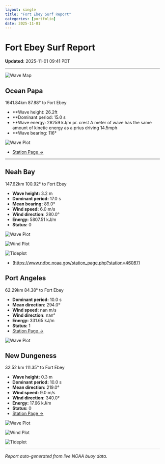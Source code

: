 ```yaml
---
layout: single
title: "Fort Ebey Surf Report"
categories: [portfolio]
date: 2025-11-01
---
```


# Fort Ebey Surf Report
**Updated:** 2025-11-01 09:41 PDT

---
![Wave Map](/plots/maps/pacific.png)

## Ocean Papa 
1641.84km 87.88° to Fort Ebey
- **Wave height: 26.2ft
- **Dominant period: 15.0 s
- **Wave energy: 28259 kJ/m pr. crest
A meter of wave has the same amount of kinetic energy as a prius driving 14.5mph
- **Wave bearing: 116°

![Wave Plot](/plots/waves/Ocean_Papa.png) 

- [Station Page →](https://www.ndbc.noaa.gov/station_page.php?station=46246)
---

## Neah Bay 
147.62km 100.92° to Fort Ebey

- **Wave height:** 3.2 m  
- **Dominant period:** 17.0 s  
- **Mean bearing:** 89.0°  
- **Wind speed:** 6.0 m/s  
- **Wind direction:** 280.0°  
- **Energy:** 5807.51 kJ/m 
- **Status:** 0  

![Wave Plot](/plots/waves/Neah_Bay.png)

![Wind Plot](/plots/wind/Neah_Bay.png) 

![Tideplot](/plots/tidecurrent/Neah_Bay.png) 

- (https://www.ndbc.noaa.gov/station_page.php?station=46087)



## Port Angeles 
62.29km 84.38° to Fort Ebey 
- **Dominant period:** 10.0 s  
- **Mean direction:** 294.0°  
- **Wind speed:** nan m/s  
- **Wind direction:** nan°  
- **Energy:** 331.65 kJ/m  
- **Status:** 1  
- [Station Page →](https://www.ndbc.noaa.gov/station_page.php?station=46267)

![Wave Plot](/plots/waves/Port_Angelis.png)



## New Dungeness 
32.52 km 111.35° to Fort Ebey 

- **Wave height:** 0.3 m  
- **Dominant period:** 10.0 s  
- **Mean direction:** 219.0°  
- **Wind speed:** 9.0 m/s  
- **Wind direction:** 340.0°  
- **Energy:** 17.66 kJ/m  
- **Status:** 0  
- [Station Page →](https://www.ndbc.noaa.gov/station_page.php?station=46088)

![Wave Plot](/plots/waves/New_Dungeness.png)

![Wind Plot](/plots/wind/New_Dungeness.png)

![Tideplot](/plots/tidecurrent/New_Dungeness.png)

---


*Report auto-generated from live NOAA buoy data.*
